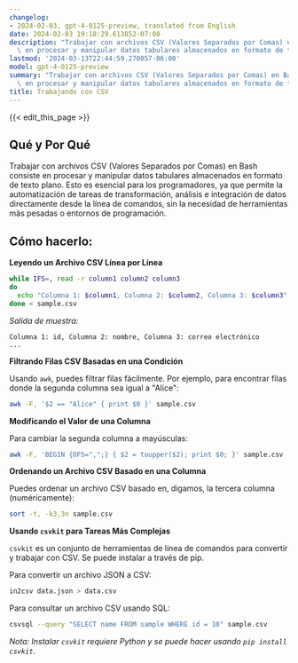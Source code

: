 ```yaml
---
changelog:
- 2024-02-03, gpt-4-0125-preview, translated from English
date: 2024-02-03 19:18:29.613852-07:00
description: "Trabajar con archivos CSV (Valores Separados por Comas) en Bash consiste\
  \ en procesar y manipular datos tabulares almacenados en formato de texto plano.\u2026"
lastmod: '2024-03-13T22:44:59.270057-06:00'
model: gpt-4-0125-preview
summary: "Trabajar con archivos CSV (Valores Separados por Comas) en Bash consiste\
  \ en procesar y manipular datos tabulares almacenados en formato de texto plano.\u2026"
title: Trabajando con CSV
---
```


{{< edit_this_page >}}

## Qué y Por Qué
Trabajar con archivos CSV (Valores Separados por Comas) en Bash consiste en procesar y manipular datos tabulares almacenados en formato de texto plano. Esto es esencial para los programadores, ya que permite la automatización de tareas de transformación, análisis e integración de datos directamente desde la línea de comandos, sin la necesidad de herramientas más pesadas o entornos de programación.

## Cómo hacerlo:

**Leyendo un Archivo CSV Línea por Línea**

```bash
while IFS=, read -r column1 column2 column3
do
  echo "Columna 1: $column1, Columna 2: $column2, Columna 3: $column3"
done < sample.csv
```

*Salida de muestra:*

```
Columna 1: id, Columna 2: nombre, Columna 3: correo electrónico
...
```

**Filtrando Filas CSV Basadas en una Condición**

Usando `awk`, puedes filtrar filas fácilmente. Por ejemplo, para encontrar filas donde la segunda columna sea igual a "Alice":

```bash
awk -F, '$2 == "Alice" { print $0 }' sample.csv
```

**Modificando el Valor de una Columna**

Para cambiar la segunda columna a mayúsculas:

```bash
awk -F, 'BEGIN {OFS=",";} { $2 = toupper($2); print $0; }' sample.csv
```

**Ordenando un Archivo CSV Basado en una Columna**

Puedes ordenar un archivo CSV basado en, digamos, la tercera columna (numéricamente):

```bash
sort -t, -k3,3n sample.csv
```

**Usando `csvkit` para Tareas Más Complejas**

`csvkit` es un conjunto de herramientas de línea de comandos para convertir y trabajar con CSV. Se puede instalar a través de pip.

Para convertir un archivo JSON a CSV:

```bash
in2csv data.json > data.csv
```

Para consultar un archivo CSV usando SQL:

```bash
csvsql --query "SELECT name FROM sample WHERE id = 10" sample.csv
```

*Nota: Instalar `csvkit` requiere Python y se puede hacer usando `pip install csvkit`.*
